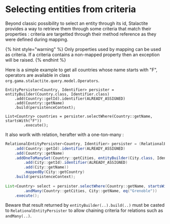 # Selecting entities from criteria

Beyond classic possibility to select an entity through its id, Stalactite provides a way to retrieve them through some criteria that match their properties : criteria are targetted through their method reference as they were defined during mapping.

{% hint style="warning" %}
Only properties used by mapping can be used as criteria. If a criteria contains a non-mapped property then an exception will be raised.
{% endhint %}



Here is a simple example to get all countries whose name starts with "F", operators are available in class `org.gama.stalactite.query.model.Operators`.

```
EntityPersister<Country, Identifier> persister = entityBuilder(Country.class, Identifier.class)
    .add(Country::getId).identifier(ALREADY_ASSIGNED)
    .add(Country::getName)
    .build(persistenceContext);
    
List<Country> countries = persister.selectWhere(Country::getName, startsWith("F"))
        .execute();
```



It also worlk with relation, herafter with a one-ton-many :

```java
RelationalEntityPersister<Country, Identifier> persister = (RelationalEntityPersister) entityBuilder(Country.class, Identifier.class)
    .add(Country::getId).identifier(ALREADY_ASSIGNED)
    .add(Country::getName)
    .addOneToManySet(Country::getCities, entityBuilder(City.class, Identifier.class)
        .add(City::getId).identifier(ALREADY_ASSIGNED)
        .add(City::getName))
        .mappedBy(City::getCountry)
    .build(persistenceContext);
    
List<Country> select = persister.selectWhere(Country::getName, startsWith("F"))
        .andMany(Country::getCities, City::getName, eq("Grenoble"))
	.execute();
```

Beware that result returned by `entityBuilder(..).build(..)` must be casted to `RelationalEntityPersister` to allow chaining criteria for relations such as `andMany(..)`.
